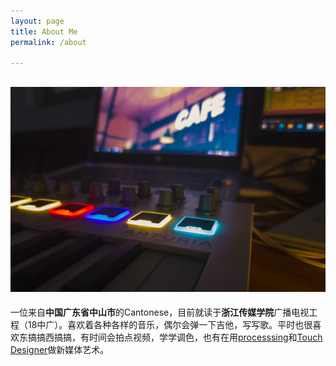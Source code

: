 ```yaml
---
layout: page
title: About Me
permalink: /about

---
```

![MyMidiKeyboard](../assets/img/keyboard.JPG "midi keyboard")
---
一位来自**中国广东省中山市**的Cantonese，目前就读于**浙江传媒学院**广播电视工程（18中广）。喜欢着各种各样的音乐，偶尔会弹一下吉他，写写歌。平时也很喜欢东搞搞西搞搞，有时间会拍点视频，学学调色，也有在用[processsing](https://processing.org/)和[Touch Designer](https://derivative.ca/)做新媒体艺术。
